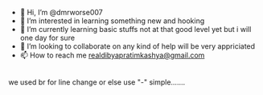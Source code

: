 - 👋 Hi, I’m @dmrworse007
- 👀 I’m interested in learning something new and hooking
- 🌱 I’m currently learning basic stuffs not at that good level yet but i will one day for sure
- 💞️ I’m looking to collaborate on any kind of help will be very appriciated
- 📫 How to reach me realdibyapratimkashya@gmail.com
<br> 
we used br for line change or else use "-" simple.......
<!---
dmrworse007/dmrworse007 is a ✨ special ✨ repository because its `README.md` (this file) appears on your GitHub profile.
You can click the Preview link to take a look at your changes.
--->
